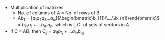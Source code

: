 - Multiplication of matrixes
    - No. of columns of A = No. of rows of B
    - A$b_1$ = [$a_1 a_2 a_3... a_n$]$\begin{bmatrix}b_{11}\\...\\b_{n1}\end{bmatrix}$ = $b_{11}a_1+...b_{n1}a_n$, which is L.C. of sets of vectors in A
- If C = AB, then $C_{ij}$ = $a_{i1}b_{1j}+...a_{in}b_{nj}$

